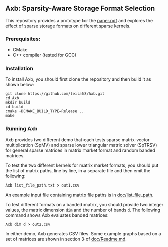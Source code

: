 
## Axb: Sparsity-Aware Storage Format Selection

This repository provides a prototype for the [paper.pdf]() and explores the effect of 
sparse storage formats on different sparse kernels. 

### Prerequisites:
* CMake
* C++ compiler (tested for GCC)

### Installation
To install Axb, you should first clone the repository and then build it 
as shown below:
```
git clone https://github.com/leila68/Axb.git
cd Axb
mkdir build
cd build
cmake -DCMAKE_BUILD_TYPE=Release .. 
make 
```

### Running Axb
Axb provides two different demo that each tests sparse matrix-vector multiplication
 (SpMV) and sparse lower triangular matrix solver (SpTRSV) for general
 sparse matrices in matrix market format and random banded matrices. 
 
 To test the two different kernels for matrix market formats, you 
 should put the list of matrix paths, line by line, in a separate file
  and then emit the following:
  ```
  Axb list_file_path.txt > out1.csv
  ```
  An example input file containing matrix file paths is in [doc/list_file_path](). 
  
  To test different formats on a banded matrix, you should provide two 
  integer values, the matrix dimension `dim` and the number of bands 
  `d`. The following command shows Axb evaluates banded matrices:
  ```
  Axb dim d > out2.csv
  ```
 
  In either demo, Axb generates CSV files. Some example graphs based on a set of 
  matrices are shown in section 3 of [doc/Readme.md]().
  
  
 
